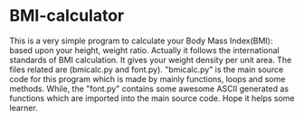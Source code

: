 # BMI-calculator
This is a very simple program to calculate your Body Mass Index(BMI): based upon your height, weight ratio. Actually it follows the international standards of BMI calculation. It gives your weight density per unit area. 
The files related are (bmicalc.py and font.py).   "bmicalc.py"  is the main source code for this program which is made by mainly functions, loops and some methods. While, the "font.py" contains some awesome ASCII generated as functions which are imported into the main source code. Hope it helps some learner.
